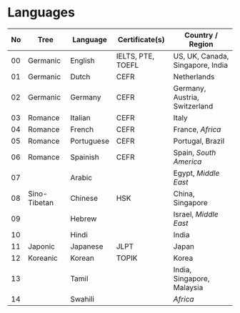 # Languages

| No  | Tree         | Language   | Certificate(s)    | Country / Region                 |
| --- | ------------ | ---------- | ----------------- | -------------------------------- |
| 00  | Germanic     | English    | IELTS, PTE, TOEFL | US, UK, Canada, Singapore, India |
| 01  | Germanic     | Dutch      | CEFR              | Netherlands                      |
| 02  | Germanic     | Germany    | CEFR              | Germany, Austria, Switzerland    |
| 03  | Romance      | Italian    | CEFR              | Italy                            |
| 04  | Romance      | French     | CEFR              | France, _Africa_                 |
| 05  | Romance      | Portuguese | CEFR              | Portugal, Brazil                 |
| 06  | Romance      | Spainish   | CEFR              | Spain, _South America_           |
| 07  |              | Arabic     |                   | Egypt, _Middle East_             |
| 08  | Sino-Tibetan | Chinese    | HSK               | China, Singapore                 |
| 09  |              | Hebrew     |                   | Israel, _Middle East_            |
| 10  |              | Hindi      |                   | India                            |
| 11  | Japonic      | Japanese   | JLPT              | Japan                            |
| 12  | Koreanic     | Korean     | TOPIK             | Korea                            |
| 13  |              | Tamil      |                   | India, Singapore, Malaysia       |
| 14  |              | Swahili    |                   | _Africa_                         |
